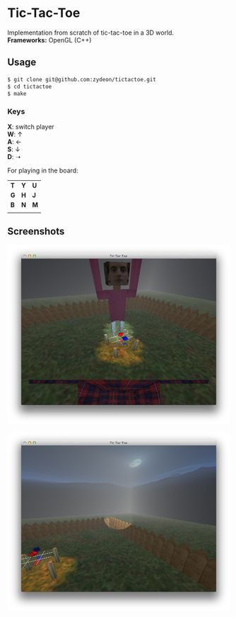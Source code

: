 Tic-Tac-Toe
=====================

Implementation from scratch of tic-tac-toe in a 3D world.  
__Frameworks:__ OpenGL (C++)

## Usage
```
$ git clone git@github.com:zydeon/tictactoe.git
$ cd tictactoe
$ make
```

### Keys

__X__: switch player  
__W__: ↑  
__A__: ←  
__S__: ↓  
__D__: ➝  

For playing in the board:

|   |   |   |
----|---|----
| __T__ | __Y__ | __U__ |
| __G__ | __H__ | __J__ |
| __B__ | __N__ | __M__ |
|   |   |   |

## Screenshots

![](/screenshots/1.png)

![](/screenshots/2.png)